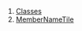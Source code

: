 

1. [Classes](widgets_member_name_tile/widgets_member_name_tile-library.html#classes)
2. [MemberNameTile](widgets_member_name_tile/MemberNameTile-class.html)
